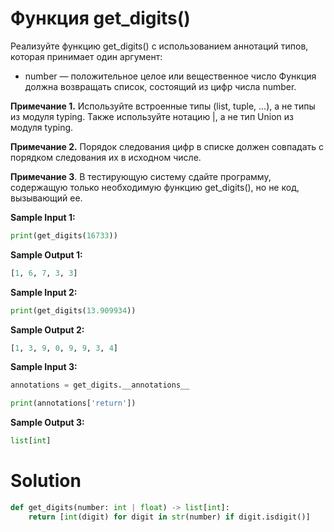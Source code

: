 # Функция get_digits()
Реализуйте функцию get_digits() c использованием аннотаций типов, которая принимает один аргумент:

* number — положительное целое или вещественное число
Функция должна возвращать список, состоящий из цифр числа number.

**Примечание 1.** Используйте встроенные типы (list, tuple, ...), а не типы из модуля typing. Также используйте нотацию |, а не тип Union из модуля typing.

**Примечание 2.** Порядок следования цифр в списке должен совпадать с порядком следования их в исходном числе.

**Примечание 3**. В тестирующую систему сдайте программу, содержащую только необходимую функцию get_digits(), но не код, вызывающий ее.

**Sample Input 1:**
```python
print(get_digits(16733))
```
**Sample Output 1:**
```python
[1, 6, 7, 3, 3]
```
**Sample Input 2:**
```python
print(get_digits(13.909934))
```
**Sample Output 2:**
```python
[1, 3, 9, 0, 9, 9, 3, 4]
```
**Sample Input 3:**
```python
annotations = get_digits.__annotations__

print(annotations['return'])
```
**Sample Output 3:**
```python
list[int]
```


# Solution
```python
def get_digits(number: int | float) -> list[int]:
    return [int(digit) for digit in str(number) if digit.isdigit()]
```